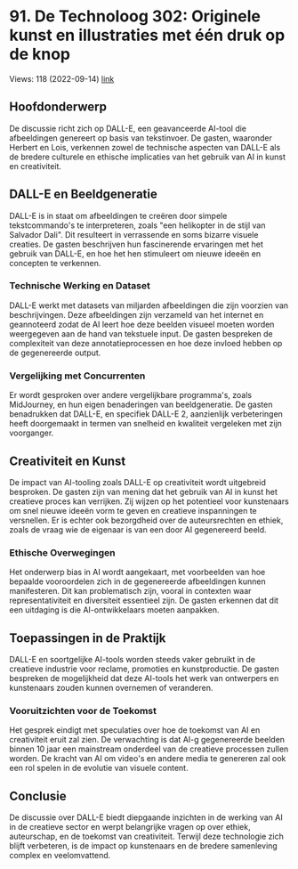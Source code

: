 # 91. De Technoloog 302: Originele kunst en illustraties met één druk op de knop
Views: 118 (2022-09-14) [link](https://www.youtube.com/watch?v=HmPzEwlO810)


 ## Hoofdonderwerp
De discussie richt zich op DALL-E, een geavanceerde AI-tool die afbeeldingen genereert op basis van tekstinvoer. De gasten, waaronder Herbert en Lois, verkennen zowel de technische aspecten van DALL-E als de bredere culturele en ethische implicaties van het gebruik van AI in kunst en creativiteit.

## DALL-E en Beeldgeneratie
DALL-E is in staat om afbeeldingen te creëren door simpele tekstcommando's te interpreteren, zoals "een helikopter in de stijl van Salvador Dali". Dit resulteert in verrassende en soms bizarre visuele creaties. De gasten beschrijven hun fascinerende ervaringen met het gebruik van DALL-E, en hoe het hen stimuleert om nieuwe ideeën en concepten te verkennen.

### Technische Werking en Dataset
DALL-E werkt met datasets van miljarden afbeeldingen die zijn voorzien van beschrijvingen. Deze afbeeldingen zijn verzameld van het internet en geannoteerd zodat de AI leert hoe deze beelden visueel moeten worden weergegeven aan de hand van tekstuele input. De gasten bespreken de complexiteit van deze annotatieprocessen en hoe deze invloed hebben op de gegenereerde output.

### Vergelijking met Concurrenten
Er wordt gesproken over andere vergelijkbare programma's, zoals MidJourney, en hun eigen benaderingen van beeldgeneratie. De gasten benadrukken dat DALL-E, en specifiek DALL-E 2, aanzienlijk verbeteringen heeft doorgemaakt in termen van snelheid en kwaliteit vergeleken met zijn voorganger.

## Creativiteit en Kunst
De impact van AI-tooling zoals DALL-E op creativiteit wordt uitgebreid besproken. De gasten zijn van mening dat het gebruik van AI in kunst het creatieve proces kan verrijken. Zij wijzen op het potentieel voor kunstenaars om snel nieuwe ideeën vorm te geven en creatieve inspanningen te versnellen. Er is echter ook bezorgdheid over de auteursrechten en ethiek, zoals de vraag wie de eigenaar is van een door AI gegenereerd beeld.

### Ethische Overwegingen
Het onderwerp bias in AI wordt aangekaart, met voorbeelden van hoe bepaalde vooroordelen zich in de gegenereerde afbeeldingen kunnen manifesteren. Dit kan problematisch zijn, vooral in contexten waar representativiteit en diversiteit essentieel zijn. De gasten erkennen dat dit een uitdaging is die AI-ontwikkelaars moeten aanpakken.

## Toepassingen in de Praktijk
DALL-E en soortgelijke AI-tools worden steeds vaker gebruikt in de creatieve industrie voor reclame, promoties en kunstproductie. De gasten bespreken de mogelijkheid dat deze AI-tools het werk van ontwerpers en kunstenaars zouden kunnen overnemen of veranderen.

### Vooruitzichten voor de Toekomst
Het gesprek eindigt met speculaties over hoe de toekomst van AI en creativiteit eruit zal zien. De verwachting is dat AI-g gegenereerde beelden binnen 10 jaar een mainstream onderdeel van de creatieve processen zullen worden. De kracht van AI om video's en andere media te genereren zal ook een rol spelen in de evolutie van visuele content.

## Conclusie
De discussie over DALL-E biedt diepgaande inzichten in de werking van AI in de creatieve sector en werpt belangrijke vragen op over ethiek, auteurschap, en de toekomst van creativiteit. Terwijl deze technologie zich blijft verbeteren, is de impact op kunstenaars en de bredere samenleving complex en veelomvattend.
